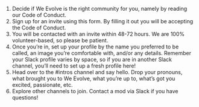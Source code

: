 
 1. Decide if We Evolve is the right community for you, namely by reading our Code of Conduct.
 2.  Sign up for an invite using this form. By filling it out you will be accepting the Code of Conduct.
 3.  You will be contacted with an invite within 48-72 hours. We are 100% volunteer-based, so please be patient.
 4.  Once you’re in, set up your profile by the name you preferred to be called, an image you’re comfortable with, and/or any details. Remember your Slack profile varies by space, so if you are in another Slack channel, you’ll need to set up a fresh profile here!
 5.  Head over to the #intros channel and say hello. Drop your pronouns, what brought you to We Evolve, what you’re up to, what’s got you excited, passionate, etc.
 6.  Explore other channels to join. Contact a mod via Slack if you have questions!
